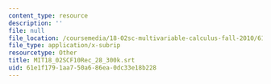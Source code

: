 ```yaml
---
content_type: resource
description: ''
file: null
file_location: /coursemedia/18-02sc-multivariable-calculus-fall-2010/61e1f1791aa750a686ea0dc33e18b228_MIT18_02SCF10Rec_28_300k.vtt
file_type: application/x-subrip
resourcetype: Other
title: MIT18_02SCF10Rec_28_300k.srt
uid: 61e1f179-1aa7-50a6-86ea-0dc33e18b228
---
```

